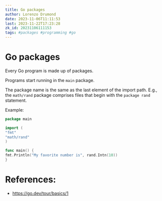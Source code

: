 ```yaml
---
title: Go packages
author: Lorenzo Drumond
date: 2023-11-06T11:11:53
last: 2023-11-22T17:23:28
zk_id: 20231106111153
tags: #packages #programming #go
---
```



# Go packages
Every Go program is made up of packages.

Programs start running in the `main` package.

The package name is the same as the last element of the import path. E.g.,
the `math/rand` package comprises files that begin with the `package rand`
statement.

Example:
```go
package main

import (
"fmt"
"math/rand"
)

func main() {
fmt.Println("My favorite number is", rand.Intn(10))
}
```

# References:
- https://go.dev/tour/basics/1
